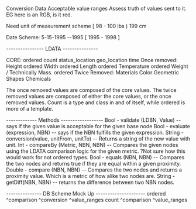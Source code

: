 Conversion Data
Acceptable value ranges
Assess truth of values sent to it. EG here is an RGB, is it red.

Need unit of measurement scheme
[ 98 - 100 lbs )
199 cm

Date Scheme:
5-15-1995
*-*-1995
[ 1995 - 1998 ]

---------------- LDATA ---------------

CORE:
  ordered
  count
  status_location
  geo_location
  time
Once removed:
  Height
    ordered
  Width
    ordered
  Length
    ordered
  Temperature
    ordered
  Weight / Technically Mass.
    ordered
Twice Removed:
  Materials
  Color
  Geometric Shapes
  Chemicals

The once removed values are composed of the core values.
The twice removed values are composed of either the core values, or the once removed values.
Count is a type and class in and of itself, while ordered is more of a template.


------------- Methods ------------------
Bool - validate (LDBN, Value) -- says if the given value is acceptable for the given base node
Bool - evaluate (expression, NBN) -- says if the NBN fulfills the given expression.
String - conversion(value, unitFrom, unitTo) -- Returns a string of the new value with unit.
Int - compareBy (Metric, NBN, NBN) -- Compares the given nodes using the LDATA comparison logic for the given metric. ?Not sure how this would work for not ordered types.
Bool - equals (NBN, NBN) -- Compares the two nodes and returns true if they are equal within a given proximity.
Double - compare (NBN, NBN) -- Compares the two nodes and returns a proximity value. Which is a metric of how alike two nodes are.
String - getDiff(NBN, NBN) -- returns the difference between two NBN nodes.

--------------- DB Scheme Mock Up ---------------------
ordered
  ^comparison
  ^conversion
  ^value_ranges
count
  ^comparison
  ^value_ranges

